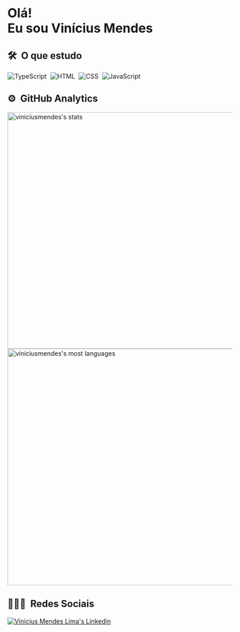   

  <h1 align="left"> Olá! <img src="https://raw.githubusercontent.com/kaueMarques/kaueMarques/master/hi.gif" width="8px"></br>Eu sou Vinícius Mendes</h1>

  ## 🛠 &nbsp;O que estudo


![TypeScript](https://img.shields.io/badge/-TypeScript-05122A?style=flat&logo=typescript)&nbsp;
![HTML](https://img.shields.io/badge/-HTML-05122A?style=flat&logo=HTML5)&nbsp;
![CSS](https://img.shields.io/badge/-CSS-05122A?style=flat&logo=CSS3&logoColor=1572B6)&nbsp;
![JavaScript](https://img.shields.io/badge/-JavaScript-05122A?style=flat&logo=javascript)&nbsp;

  
  ## ⚙️ &nbsp;GitHub Analytics
  
  <p align="left">
<img width="530em" src="https://github-readme-stats.vercel.app/api?username=ViniciusMendesLima&show_icons=true&theme=vision-friendly-dark" alt="viniciusmendes's stats"/>
<img width="530em" src="https://github-readme-stats.vercel.app/api/top-langs/?username=ViniciusMendesLima&layout=compact&theme=vision-friendly-dark" alt="viniciusmendes's most languages"/>
</p>

## 👨🏽‍🦲 &nbsp;Redes Sociais

<a href="www.linkedin.com/in/vinicius-mendes-lima-73409872"><img src="https://img.shields.io/badge/LinkedIn-0077B5?style=for-the-badge&logo=linkedin&logoColor=white" target="_blank" alt="Vinicius Mendes Lima's Linkedin"/></a>
  
<!--
**ViniciusMendesLima/ViniciusMendesLima** is a ✨ _special_ ✨ repository because its `README.md` (this file) appears on your GitHub profile.

Here are some ideas to get you started:

- 🔭 I’m currently working on ...
- 🌱 I’m currently learning ...
- 👯 I’m looking to collaborate on ...
- 🤔 I’m looking for help with ...
- 💬 Ask me about ...
- 📫 How to reach me: ...
- 😄 Pronouns: ...
- ⚡ Fun fact: ...
-->


